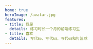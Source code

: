 ```yaml
---
home: true
heroImage: /avatar.jpg
features:
- title: 我是
  details: 练习时长一个月的前端练习生
- title: 喜欢
  details: 写代码，写代码，写代码和打篮球
---
```

